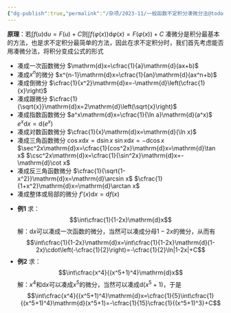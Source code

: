```yaml
---
{"dg-publish":true,"permalink":"/杂项/2023-11/一般函数不定积分凑微分法@todo/","dgPassFrontmatter":true}
---
```


**原理**：若$\displaystyle\int f(u)\mathrm{d}u=F(u)+C$则$\displaystyle\int f(\varphi(x))\mathrm{d}\varphi(x)=F(\varphi(x))+C$
凑微分是积分最基本的方法，也是求不定积分最简单的方法，因此在求不定积分时，我们首先考虑能否用凑微分法，将积分变成公式的形式

<div class="transclusion internal-embed is-loaded"><div class="markdown-embed">



- 凑成一次函数微分
	$\mathrm{d}x=\cfrac{1}{a}\mathrm{d}(ax+b)$
- 凑成$x^n$的微分
	$x^{n-1}\mathrm{d}x=\cfrac{1}{an}\mathrm{d}(ax^n+b)$
- 凑成倒微分
	$\cfrac{1}{x^2}\mathrm{d}x=-\mathrm{d}\left(\cfrac{1}{x}\right)$
- 凑成跟微分
	$\cfrac{1}{\sqrt{x}}\mathrm{d}x=2\mathrm{d}\left(\sqrt{x}\right)$
- 凑成指数函数微分
	$a^x\mathrm{d}x=\cfrac{1}{\ln a}\mathrm{d}(a^x)$
	$e^x\mathrm{d}x=\mathrm{d}(e^x)$
- 凑成对数函数微分
	$\cfrac{1}{x}\mathrm{d}x=\mathrm{d}(\ln x)$
- 凑成三角函数微分
	$\cos x\mathrm{d}x=\mathrm{d}\sin x$
	$\sin x\mathrm{d}x=-\mathrm{d}\cos x$
	$\sec^2x\mathrm{d}x=\cfrac{1}{cos^2x}\mathrm{d}x=\mathrm{d}\tan x$
	$\csc^2x\mathrm{d}x=\cfrac{1}{\sin^2x}\mathrm{d}x=-\mathrm{d}\cot x$
- 凑成反三角函数微分
	$\cfrac{1}{\sqrt{1-x^2}}\mathrm{d}x=\mathrm{d}\arcsin x$
	$\cfrac{1}{1+x^2}\mathrm{d}x=\mathrm{d}\arctan x$
- 凑成整体或局部的微分
	$f’(x)\mathrm{d}x=\mathrm{d}f(x)$

</div></div>

- **例1**
	求：
	$$\int\cfrac{1}{1-2x}\mathrm{d}x$$
	解：$\mathrm{d}x$可以凑成一次函数的微分，当然可以凑成分母$1-2x$的微分，从而有
	$$\int\cfrac{1}{1-2x}\mathrm{d}x=\int\cfrac{1}{1-2x}\mathrm{d}(1-2x)\cdot\left(-\cfrac{1}{2}\right)=-\cfrac{1}{2}\ln|1-2x|+C$$
- **例2**
	求：
	$$\int\cfrac{x^4}{(x^5+1)^4}\mathrm{d}x$$
	解：$x^4$和$\mathrm{d}x$可以凑成$x^5$的微分，当然可以凑成$\mathrm{d}(x^5+1)$，于是
	$$\int\cfrac{x^4}{(x^5+1)^4}\mathrm{d}x=\cfrac{1}{5}\int\cfrac{1}{(x^5+1)^4}\mathrm{d}(x^5+1)=-\cfrac{1}{15}\cfrac{1}{(x^5+1)^3}+C$$